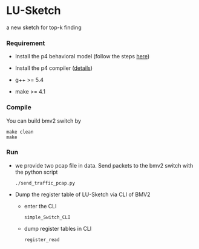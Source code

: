 # LU-Sketch
a new sketch for top-k finding



### Requirement

- Install the p4 behavioral model (follow the steps [here](https://github.com/p4lang/behavioral-mode))
- Install the p4 compiler ([details](https://github.com/p4lang/p4c))

- g++ >= 5.4

- make >= 4.1

  

### Compile

You can build bmv2 switch by

```
make clean
make
```

### Run

- we provide two pcap file in data. Send packets to the bmv2 switch with the python script 

  ```
  ./send_traffic_pcap.py
  ```

  

- Dump the register table of LU-Sketch via CLI of BMV2

  - enter the CLI

    ```
    simple_Switch_CLI 
    ```

    

  - dump register tables in CLI

    ```
    register_read
    ```

    

    
